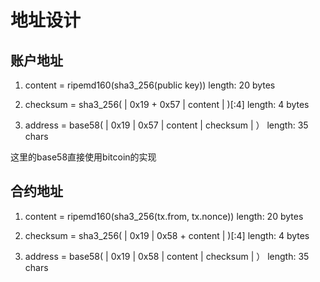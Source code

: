 # 地址设计

## 账户地址

1.  content = ripemd160(sha3_256(public key))
    length: 20 bytes

2.  checksum = sha3_256( |  0x19  +  0x57  |      content     | )[:4]
    length: 4 bytes


3.  address = base58( |    0x19  |  0x57   |     content     |  checksum  | ）
    length: 35 chars

这里的base58直接使用bitcoin的实现

## 合约地址

1.  content = ripemd160(sha3_256(tx.from, tx.nonce))
    length: 20 bytes

2.  checksum = sha3_256( |  0x19  |  0x58  +      content     | )[:4]
    length: 4 bytes


3.  address = base58( |  0x19  |  0x58   |     content     |  checksum  | ）
    length: 35 chars
